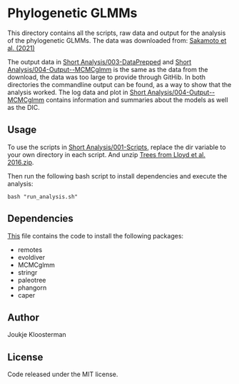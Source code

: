 # Phylogenetic GLMMs
This directory contains all the scripts, raw data and output for the analysis of the phylogenetic GLMMs.
The data was downloaded from: [Sakamoto et al. (2021)](https://osf.io/uct2p/)

The output data in [Short Analysis/003-DataPrepped](Short%20analysis/003-DataPrepped) and [Short Analysis/004-Output--MCMCglmm](Short%20analysis/004-Output--MCMCglmm) is the same as the data from the download, the data was too large to provide through GitHib. In both directories the commandline output can be found, as a way to show that the analysis worked.
The log data and plot in [Short Analysis/004-Output--MCMCglmm](Short%20analysis/004-Output--MCMCglmm) contains information and summaries about the models as well as the DIC.

## Usage
To use the scripts in [Short Analysis/001-Scripts](Short%20analysis/001-Scripts), replace the dir variable to your own directory in each script. And unzip [Trees from Lloyd et al. 2016.zip](Trees%20from%20Lloyd%20et%20al.%202016.zip).

Then run the following bash script to install dependencies and execute the analysis:
```shell
bash "run_analysis.sh"
```
## Dependencies
[This](install_packages.R) file contains the code to install the following packages:

- remotes
- evoldiver
- MCMCglmm
- stringr
- paleotree
- phangorn
- caper

## Author
Joukje Kloosterman

## License 
Code released under the MIT license. 
